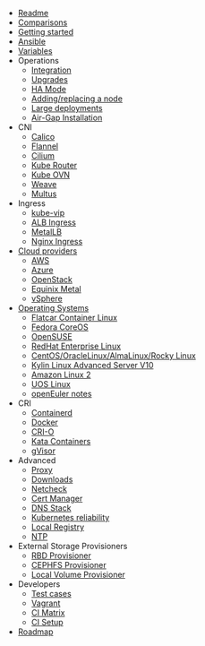 * [Readme](/)
* [Comparisons](/docs/comparisons.md)
* [Getting started](/docs/getting-started.md)
* [Ansible](docs/ansible.md)
* [Variables](/docs/vars.md)
* Operations
  * [Integration](docs/integration.md)
  * [Upgrades](/docs/upgrades.md)
  * [HA Mode](docs/ha-mode.md)
  * [Adding/replacing a node](docs/nodes.md)
  * [Large deployments](docs/large-deployments.md)
  * [Air-Gap Installation](docs/offline-environment.md)
* CNI
  * [Calico](docs/calico.md)
  * [Flannel](docs/flannel.md)
  * [Cilium](docs/cilium.md)
  * [Kube Router](docs/kube-router.md)
  * [Kube OVN](docs/kube-ovn.md)
  * [Weave](docs/weave.md)
  * [Multus](docs/multus.md)
* Ingress
  * [kube-vip](docs/kube-vip.md)
  * [ALB Ingress](docs/ingress_controller/alb_ingress_controller.md)
  * [MetalLB](docs/metallb.md)
  * [Nginx Ingress](docs/ingress_controller/ingress_nginx.md)
* [Cloud providers](docs/cloud.md)
  * [AWS](docs/aws.md)
  * [Azure](docs/azure.md)
  * [OpenStack](/docs/openstack.md)
  * [Equinix Metal](/docs/equinix-metal.md)
  * [vSphere](/docs/vsphere.md)
* [Operating Systems](docs/bootstrap-os.md)
  * [Flatcar Container Linux](docs/flatcar.md)
  * [Fedora CoreOS](docs/fcos.md)
  * [OpenSUSE](docs/opensuse.md)
  * [RedHat Enterprise Linux](docs/rhel.md)
  * [CentOS/OracleLinux/AlmaLinux/Rocky Linux](docs/centos.md)
  * [Kylin Linux Advanced Server V10](docs/kylinlinux.md)
  * [Amazon Linux 2](docs/amazonlinux.md)
  * [UOS Linux](docs/uoslinux.md)
  * [openEuler notes](docs/openeuler.md)
* CRI
  * [Containerd](docs/containerd.md)
  * [Docker](docs/docker.md)
  * [CRI-O](docs/cri-o.md)
  * [Kata Containers](docs/kata-containers.md)
  * [gVisor](docs/gvisor.md)
* Advanced
  * [Proxy](/docs/proxy.md)
  * [Downloads](docs/downloads.md)
  * [Netcheck](docs/netcheck.md)
  * [Cert Manager](docs/cert_manager.md)
  * [DNS Stack](docs/dns-stack.md)
  * [Kubernetes reliability](docs/kubernetes-reliability.md)
  * [Local Registry](docs/kubernetes-apps/registry.md)
  * [NTP](docs/ntp.md)
* External Storage Provisioners
  * [RBD Provisioner](docs/kubernetes-apps/rbd_provisioner.md)
  * [CEPHFS Provisioner](docs/kubernetes-apps/cephfs_provisioner.md)
  * [Local Volume Provisioner](docs/kubernetes-apps/local_volume_provisioner.md)
* Developers
  * [Test cases](docs/test_cases.md)
  * [Vagrant](docs/vagrant.md)
  * [CI Matrix](docs/ci.md)
  * [CI Setup](docs/ci-setup.md)
* [Roadmap](docs/roadmap.md)
